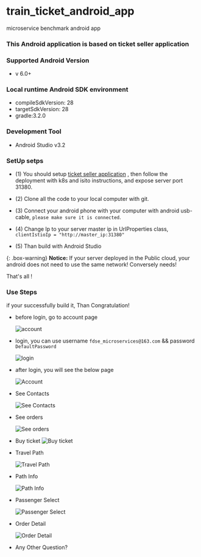 # train_ticket_android_app
microservice benchmark android app


### This Android application is based on ticket seller application

### Supported Android Version
- v 6.0+

### Local runtime Android SDK environment
- compileSdkVersion: 28
- targetSdkVersion: 28
- gradle:3.2.0

### Development Tool
- Android Studio v3.2

### SetUp setps
- (1) You should setup [ticket seller application](https://github.com/FudanSELab/train-ticket) , 
  then follow the deployment  with k8s and isito instructions, and expose server port 31380.
  
- (2) Clone all the code to your local computer with git.
- (3) Connect your android phone with your computer with android usb-cable, `please make sure it is connected`. 
- (4) Change Ip to your server master ip in UrlProperties class, `clientIstioIp = "http://master_ip:31380"`
- (5) Than build with Android Studio

{: .box-warning}
**Notice:** If your server deployed in the Public cloud, your android does not need to use the same network! Conversely needs!

That's  all !

### Use Steps
  if your successfully build it, Than Congratulation!

- before login, go to account page

   ![account](https://raw.githubusercontent.com/liucloudhub/liucloudhub.github.io/master/img/android/Screenshot_2018-11-03-15-44-02-296_ts.trainticket.png)
   
- login, you can use username `fdse_microservices@163.com` && password `DefaultPassword`

   ![login](https://github.com/liucloudhub/liucloudhub.github.io/blob/master/img/android/Screenshot_2018-12-10-19-56-56-992_ts.trainticket.png?raw=true)
   
- after login, you will see the below  page

   ![Account](https://raw.githubusercontent.com/liucloudhub/liucloudhub.github.io/master/img/android/Screenshot_2018-11-03-15-44-30-130_ts.trainticket.png)

- See Contacts
  
  ![See Contacts](https://raw.githubusercontent.com/liucloudhub/liucloudhub.github.io/master/img/android/Screenshot_2018-12-10-19-26-19-828_ts.trainticket.png)
  
- See orders
  
  ![See orders](https://raw.githubusercontent.com/liucloudhub/liucloudhub.github.io/master/img/android/Screenshot_2018-12-10-19-30-12-386_ts.trainticket.png)
 
- Buy ticket
  ![Buy ticket](https://raw.githubusercontent.com/liucloudhub/liucloudhub.github.io/master/img/android/Screenshot_2018-12-10-19-31-09-747_ts.trainticket.png)

- Travel Path

  ![Travel Path](https://raw.githubusercontent.com/liucloudhub/liucloudhub.github.io/master/img/android/Screenshot_2018-12-10-19-31-52-848_ts.trainticket.png)
  
- Path Info
  
  ![Path Info](https://raw.githubusercontent.com/liucloudhub/liucloudhub.github.io/master/img/android/Screenshot_2018-12-10-15-53-52-877_ts.trainticket.png)

- Passenger Select

  ![Passenger Select](https://raw.githubusercontent.com/liucloudhub/liucloudhub.github.io/master/img/android/Screenshot_2018-12-10-19-32-19-692_ts.trainticket.png)
  
- Order Detail

  ![Order Detail](https://raw.githubusercontent.com/liucloudhub/liucloudhub.github.io/master/img/android/Screenshot_2018-12-10-19-32-54-828_ts.trainticket.png)
  

- Any Other Question?

